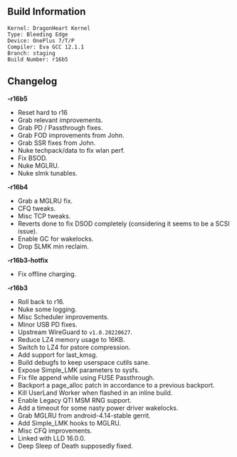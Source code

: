 ## Build Information
```
Kernel: DragonHeart Kernel
Type: Bleeding Edge
Device: OnePlus 7/T/P
Compiler: Eva GCC 12.1.1
Branch: staging
Build Number: r16b5
```
## Changelog
**-r16b5**

* Reset hard to r16
* Grab relevant improvements.
* Grab PD / Passthrough fixes.
* Grab FOD improvements from John.
* Grab SSR fixes from John.
* Nuke techpack/data to fix wlan perf.
* Fix BSOD.
* Nuke MGLRU.
* Nuke slmk tunables.

**-r16b4**

* Grab a MGLRU fix.
* CFQ tweaks.
* Misc TCP tweaks.
* Reverts done to fix DSOD completely (considering it seems to be a SCSI issue).
* Enable GC for wakelocks.
* Drop SLMK min reclaim.

**-r16b3-hotfix**

* Fix offline charging.

**-r16b3**

* Roll back to r16.
* Nuke some logging.
* Misc Scheduler improvements.
* Minor USB PD fixes.
* Upstream WireGuard to `v1.0.20220627`.
* Reduce LZ4 memory usage to 16KB.
* Switch to LZ4 for pstore compression.
* Add support for last_kmsg.
* Build debugfs to keep userspace cutils sane.
* Expose Simple_LMK parameters to sysfs.
* Fix file append while using FUSE Passthrough.
* Backport a page_alloc patch in accordance to a previous backport.
* Kill UserLand Worker when flashed in an inline build.
* Enable Legacy QTI MSM RNG support.
* Add a timeout for some nasty power driver wakelocks.
* Grab MGLRU from android-4.14-stable gerrit.
* Add Simple_LMK hooks to MGLRU.
* Misc CFQ improvements.
* Linked with LLD 16.0.0.
* Deep Sleep of Death supposedly fixed.
